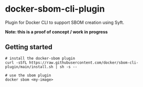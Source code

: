 # docker-sbom-cli-plugin

Plugin for Docker CLI to support SBOM creation using Syft.

**Note: this is a proof of concept / work in progress**

## Getting started

```
# install the docker-sbom plugin
curl -sSfL https://raw.githubusercontent.com/docker/sbom-cli-plugin/main/install.sh | sh -s --

# use the sbom plugin
docker sbom <my-image>
```

